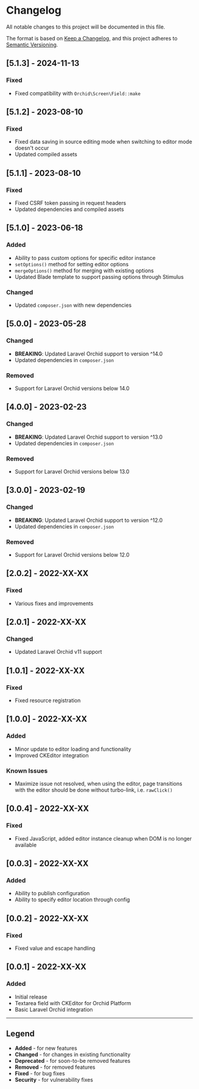 # Changelog

All notable changes to this project will be documented in this file.

The format is based on [Keep a Changelog](https://keepachangelog.com/en/1.0.0/),
and this project adheres to [Semantic Versioning](https://semver.org/spec/v2.0.0.html).

## [5.1.3] - 2024-11-13

### Fixed
- Fixed compatibility with `Orchid\Screen\Field::make`

## [5.1.2] - 2023-08-10

### Fixed
- Fixed data saving in source editing mode when switching to editor mode doesn't occur
- Updated compiled assets

## [5.1.1] - 2023-08-10

### Fixed
- Fixed CSRF token passing in request headers
- Updated dependencies and compiled assets

## [5.1.0] - 2023-06-18

### Added
- Ability to pass custom options for specific editor instance
- `setOptions()` method for setting editor options
- `mergeOptions()` method for merging with existing options
- Updated Blade template to support passing options through Stimulus

### Changed
- Updated `composer.json` with new dependencies

## [5.0.0] - 2023-05-28

### Changed
- **BREAKING**: Updated Laravel Orchid support to version ^14.0
- Updated dependencies in `composer.json`

### Removed
- Support for Laravel Orchid versions below 14.0

## [4.0.0] - 2023-02-23

### Changed
- **BREAKING**: Updated Laravel Orchid support to version ^13.0
- Updated dependencies in `composer.json`

### Removed
- Support for Laravel Orchid versions below 13.0

## [3.0.0] - 2023-02-19

### Changed
- **BREAKING**: Updated Laravel Orchid support to version ^12.0
- Updated dependencies in `composer.json`

### Removed
- Support for Laravel Orchid versions below 12.0

## [2.0.2] - 2022-XX-XX

### Fixed
- Various fixes and improvements

## [2.0.1] - 2022-XX-XX

### Changed
- Updated Laravel Orchid v11 support

## [1.0.1] - 2022-XX-XX

### Fixed
- Fixed resource registration

## [1.0.0] - 2022-XX-XX

### Added
- Minor update to editor loading and functionality
- Improved CKEditor integration

### Known Issues
- Maximize issue not resolved, when using the editor, page transitions with the editor should be done without turbo-link, i.e. `rawClick()`

## [0.0.4] - 2022-XX-XX

### Fixed
- Fixed JavaScript, added editor instance cleanup when DOM is no longer available

## [0.0.3] - 2022-XX-XX

### Added
- Ability to publish configuration
- Ability to specify editor location through config

## [0.0.2] - 2022-XX-XX

### Fixed
- Fixed value and escape handling

## [0.0.1] - 2022-XX-XX

### Added
- Initial release
- Textarea field with CKEditor for Orchid Platform
- Basic Laravel Orchid integration

---

## Legend

- **Added** - for new features
- **Changed** - for changes in existing functionality
- **Deprecated** - for soon-to-be removed features
- **Removed** - for removed features
- **Fixed** - for bug fixes
- **Security** - for vulnerability fixes
